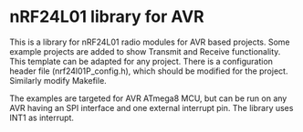 # nRF24L01 library for AVR
This is a library for nRF24L01 radio modules for AVR based projects. Some example projects are added to show Transmit and Receive functionality. This template can be adapted for any project. There is a configuration header file (nrf24l01P_config.h), which should be modified for the project. Similarly modify Makefile.

The examples are targeted for AVR ATmega8 MCU, but can be run on any AVR having an SPI interface and one external interrupt pin. The library uses INT1 as interrupt.

